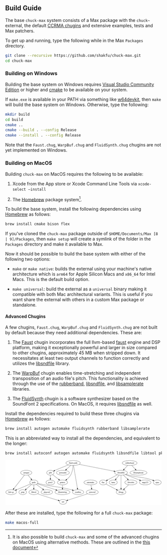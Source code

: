 

## Build Guide

The base `chuck-max` system consists of a Max package with the `chuck~` external, the default [CCRMA chugins](https://github.com/ccrma/chugins) and extensive examples, tests and Max patchers.

To get up and running, type the following while in the Max `Packages` directory.

```sh
git clone --recursive https://github.com/shakfu/chuck-max.git
cd chuck-max
```

### Building on Windows

Building the base system on Windows requires [Visual Studio Community Edition](https://visualstudio.microsoft.com/vs/community/) or higher and [cmake](https://cmake.org) to be available on your system.

If `make.exe` is available in your PATH via something like [w64devkit](https://github.com/skeeto/w64devkit), then `make` will build the base system on Windows. Otherwise, type the following:

```sh
mkdir build
cd build
cmake ..
cmake --build . --config Release
cmake --install . --config Release
```

Note that the `Faust.chug`, `WarpBuf.chug` and `FluidSynth.chug` chugins are not yet implemented on Windows.


### Building on MacOS

Building `chuck-max` on MacOS requires the following to be available:

1. Xcode from the App store or Xcode Command Line Tools via `xcode-select –install`

2. The [Homebrew](https://brew.sh) package system[^1].

To build the base system, install the following dependencies using [Homebrew](https://brew.sh) as follows:

```sh
brew install cmake bison flex
```

If you've cloned the `chuck-max` package outside of `$HOME/Documents/Max [8 | 9]/Packages`, then `make setup` will create a symlink of the folder in the `Packages` directory and make it available to Max.

Now it should be possible to build the base system with either of the following two options:

- `make` or `make native`: builds the external using your machine's native architecture which is `arm64` for Apple Silicon Macs and `x86_64` for Intel Macs. This is the default build option.

- `make universal`: build the external as a `universal` binary making it compatible with both Mac architectural variants. This is useful if you want share the external with others in a custom Max package or standalone.

#### Advanced Chugins

A few chugins, `Faust.chug`, `WarpBuf.chug` and `FluidSynth.chug` are not built by default because they need additional dependencies. These are:

1. The [Faust](https://github.com/ccrma/fauck) chugin incorporates the full llvm-based [faust](https://faust.grame.fr) engine and DSP platform, making it exceptionally powerful and larger in size compared to other chugins, approximately 45 MB when stripped down. It necessitates at least two output channels to function correctly and utilizes the [libsndfile](https://github.com/libsndfile/libsndfile) library.

2. The [WarpBuf](https://github.com/ccrma/chugins/tree/main/WarpBuf) chugin enables time-stretching and independent transposition of an audio file's pitch. This functionality is achieved through the use of the [rubberband](https://github.com/breakfastquay/rubberband), [libsndfile](https://github.com/libsndfile/libsndfile), and [libsamplerate](https://github.com/libsndfile/libsamplerate) libraries.

3. The [FluidSynth](https://github.com/FluidSynth/fluidsynth?tab=readme-ov-file) chugin is a software synthesizer based on the SoundFont 2 specifications. On MacOS, it requires [libsndfile](https://github.com/libsndfile/libsndfile) as well.

Install the dependencies required to build these three chugins via [Homebrew](https://brew.sh) as follows:

```sh
brew install autogen automake fluidsynth rubberband libsamplerate
```

This is an abbreviated way to install all the dependencies, and equivalent to the longer:

```bash
brew install autoconf autogen automake fluidsynth libsndfile libtool pkg-config rubberband libsamplerate
```

![macos-adanced-deps](https://github.com/shakfu/chuck-max/blob/main/media/macos-adv-deps.svg)


After these are installed, type the following for a full `chuck-max` package:

```sh
make macos-full
```

[^1]: It is also possible to build `chuck-max` and some of the advanced chugins on MacOS using alternative methods. These are outlined in the [this document]()

